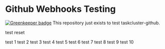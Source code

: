 # Github Webhooks Testing

[![Greenkeeper badge](https://badges.greenkeeper.io/TaskClusterRobot/hooks-testing.svg)](https://greenkeeper.io/)
This repository just exists to test taskcluster-github.

test reset

test 1
test 2
test 3
test 4
test 5
test 6
test 7
test 8
test 9
test 10
